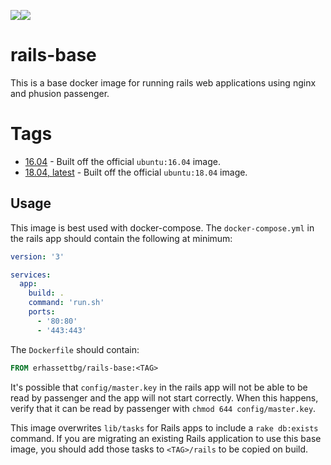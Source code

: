 [![](https://images.microbadger.com/badges/image/erhassettbg/rails-base:18.04.svg)](https://microbadger.com/images/erhassettbg/rails-base:18.04 "Get your own image badge on microbadger.com")[![](https://images.microbadger.com/badges/version/erhassettbg/rails-base:18.04.svg)](https://microbadger.com/images/erhassettbg/rails-base:18.04 "Get your own version badge on microbadger.com")
# rails-base
This is a base docker image for running rails web applications using nginx and phusion passenger. 

# Tags
* [16.04](Dockerfile-16.04) - Built off the official `ubuntu:16.04` image.
* [18.04, latest](Dockerfile-18.04) - Built off the official `ubuntu:18.04` image.

## Usage
This image is best used with docker-compose. The `docker-compose.yml` in the rails app should contain the following at minimum:
```yaml
version: '3'

services:
  app:
    build: .
    command: 'run.sh'
    ports:
      - '80:80'
      - '443:443'
```

The `Dockerfile` should contain:
```dockerfile
FROM erhassettbg/rails-base:<TAG>
```

It's possible that `config/master.key` in the rails app will not be able to be read by passenger and the app will not start correctly. When this happens, verify that it can be read by passenger with `chmod 644 config/master.key`.

This image overwrites `lib/tasks` for Rails apps to include a `rake db:exists` command. If you are migrating an existing Rails application to use this base image, you should add those tasks to `<TAG>/rails` to be copied on build.
